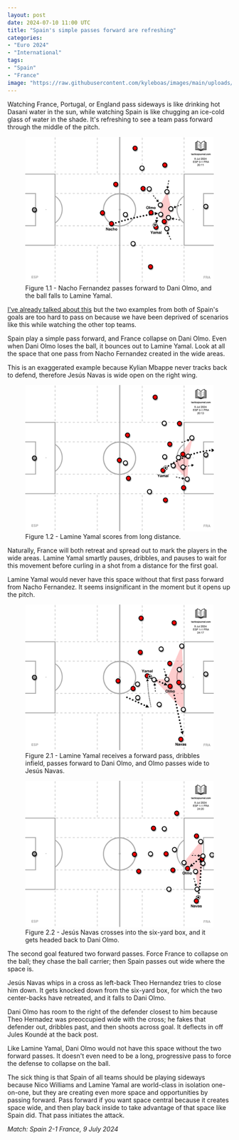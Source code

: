 ```yaml
---
layout: post
date: 2024-07-10 11:00 UTC
title: "Spain's simple passes forward are refreshing"
categories:
- "Euro 2024"
- "International"
tags:
- "Spain"
- "France"
image: "https://raw.githubusercontent.com/kyleboas/images/main/uploads/2024/07/10/Image-10Jul2024_00:57:40.png"
---
```


Watching France, Portugal, or England pass sideways is like drinking hot Dasani water in the sun, while watching Spain is like chugging an ice-cold glass of water in the shade. It's refreshing to see a team pass forward through the middle of the pitch.

<!---more--->

<figure>
    <img src="https://raw.githubusercontent.com/kyleboas/images/main/uploads/2024/07/10/Image-10Jul2024_00:57:41.png">
    <figcaption>Figure 1.1 - Nacho Fernandez passes forward to Dani Olmo, and the ball falls to Lamine Yamal.</figcaption>
</figure>

[I've already talked about this](https://tacticsjournal.com/2024/07/01/spain-shows-why-a-pass-forward-is-significant/) but the two examples from both of Spain's goals are too hard to pass on because we have been deprived of scenarios like this while watching the other top teams.

Spain play a simple pass forward, and France collapse on Dani Olmo. Even when Dani Olmo loses the ball, it bounces out to Lamine Yamal. Look at all the space that one pass from Nacho Fernandez created in the wide areas. 

This is an exaggerated example because Kylian Mbappe never tracks back to defend, therefore Jesús Navas is wide open on the right wing. 

<figure>
    <img src="https://raw.githubusercontent.com/kyleboas/images/main/uploads/2024/07/10/Image-10Jul2024_00:17:40.png">
    <figcaption>Figure 1.2 - Lamine Yamal scores from long distance.</figcaption>
</figure>

Naturally, France will both retreat and spread out to mark the players in the wide areas. Lamine Yamal smartly pauses, dribbles, and pauses to wait for this movement before curling in a shot from a distance for the first goal. 

Lamine Yamal would never have this space without that first pass forward from Nacho Fernandez. It seems insignificant in the moment but it opens up the pitch. 

<figure>
    <img src="https://raw.githubusercontent.com/kyleboas/images/main/uploads/2024/07/10/Image-10Jul2024_00:17:42.png">
    <figcaption>Figure 2.1 - Lamine Yamal receives a forward pass, dribbles infield, passes forward to Dani Olmo, and Olmo passes wide to Jesús Navas.</figcaption>
</figure>

<figure>
    <img src="https://raw.githubusercontent.com/kyleboas/images/main/uploads/2024/07/10/Image-10Jul2024_00:17:43.png">
    <figcaption>Figure 2.2 - Jesús Navas crosses into the six-yard box, and it gets headed back to Dani Olmo.</figcaption>
</figure>

The second goal featured two forward passes. Force France to collapse on the ball; they chase the ball carrier; then Spain passes out wide where the space is. 

Jesús Navas whips in a cross as left-back Theo Hernandez tries to close him down. It gets knocked down from the six-yard box, for which the two center-backs have retreated, and it falls to Dani Olmo. 

Dani Olmo has room to the right of the defender closest to him because Theo Hernadez was preoccupied wide with the cross; he fakes that defender out, dribbles past, and then shoots across goal. It deflects in off Jules Koundé at the back post. 

Like Lamine Yamal, Dani Olmo would not have this space without the two forward passes. It doesn't even need to be a long, progressive pass to force the defense to collapse on the ball. 

The sick thing is that Spain of all teams should be playing sideways because Nico Williams and Lamine Yamal are world-class in isolation one-on-one, but they are creating even more space and opportunities by passing forward. Pass forward if you want space central because it creates space wide, and then play back inside to take advantage of that space like Spain did. That pass initiates the attack.

*Match: Spain 2-1 France, 9 July 2024*
